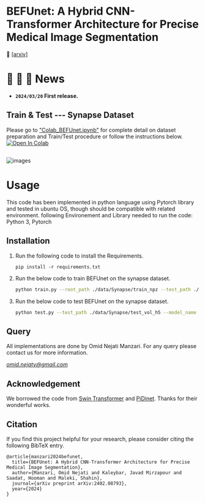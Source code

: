 # BEFUnet: A Hybrid CNN-Transformer Architecture for Precise Medical Image Segmentation

:closed_book: [[arxiv]](https://arxiv.org/abs/2402.08793)

# :tada: :tada: :tada: News

- **`2024/03/20` First release.**


## Train & Test --- Synapse Dataset
Please go to ["Colab_BEFUnet.ipynb"](https://github.com/Omid-Nejati/BEFUnet/blob/main/Colab_BEFUnet.ipynb) for complete detail on dataset preparation and Train/Test procedure or follow the instructions below. [![Open In Colab](https://colab.research.google.com/assets/colab-badge.svg)](https://colab.research.google.com/github/Omid-Nejati/BEFUnet/blob/main/Colab_BEFUnet.ipynb)

## 

![images](Figures/models.png)

# Usage

This code has been implemented in python language using Pytorch library and tested in ubuntu OS, though should be compatible with related environment. following Environement and Library needed to run the code: Python 3, Pytorch

## Installation
1) Run the following code to install the Requirements.

    `pip install -r requirements.txt`

2) Run the below code to train BEFUnet on the synapse dataset.

    ```bash
    python train.py --root_path ./data/Synapse/train_npz --test_path ./data/Synapse/test_vol_h5  --model_name BEFUnet --batch_size 10 --eval_interval 20 --max_epochs 500 
   ```

3) Run the below code to test BEFUnet on the synapse dataset.
    ```bash
    python test.py --test_path ./data/Synapse/test_vol_h5 --model_name BEFUnet --is_savenii --model_weight 
    ```
## Query 
All implementations are done by Omid Nejati Manzari. For any query please contact us for more information.

[*omid.nejaty@gmail.com*](mailto:omid.nejaty@gmail.com)

## Acknowledgement
We borrowed the code from [Swin Transformer](https://github.com/microsoft/Swin-Transformer) and [PiDinet](https://github.com/hellozhuo/pidinet). Thanks for their wonderful works.


## Citation
If you find this project helpful for your research, please consider citing the following BibTeX entry.
```
@article{manzari2024befunet,
  title={BEFUnet: A Hybrid CNN-Transformer Architecture for Precise Medical Image Segmentation},
  author={Manzari, Omid Nejati and Kaleybar, Javad Mirzapour and Saadat, Hooman and Maleki, Shahin},
  journal={arXiv preprint arXiv:2402.08793},
  year={2024}
}
```

